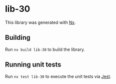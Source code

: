# lib-30

This library was generated with [Nx](https://nx.dev).

## Building

Run `nx build lib-30` to build the library.

## Running unit tests

Run `nx test lib-30` to execute the unit tests via [Jest](https://jestjs.io).
